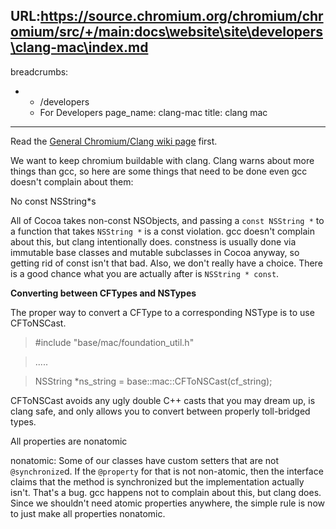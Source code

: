 URL:https://source.chromium.org/chromium/chromium/src/+/main:docs\website\site\developers\clang-mac\index.md
---
breadcrumbs:
- - /developers
  - For Developers
page_name: clang-mac
title: clang mac
---

Read the [General Chromium/Clang wiki
page](http://code.google.com/p/chromium/wiki/Clang) first.

We want to keep chromium buildable with clang. Clang warns about more things
than gcc, so here are some things that need to be done even gcc doesn't complain
about them:

No const NSString\*s

All of Cocoa takes non-const NSObjects, and passing a `const NSString *` to a
function that takes `NSString *` is a const violation. gcc doesn't complain
about this, but clang intentionally does. constness is usually done via
immutable base classes and mutable subclasses in Cocoa anyway, so getting rid of
const isn't that bad. Also, we don't really have a choice. There is a good
chance what you are actually after is `NSString * const`.

**Converting between CFTypes and NSTypes**

The proper way to convert a CFType to a corresponding NSType is to use
CFToNSCast.

> #include "base/mac/foundation_util.h"

> .....

> NSString \*ns_string = base::mac::CFToNSCast(cf_string);

CFToNSCast avoids any ugly double C++ casts that you may dream up, is clang
safe, and only allows you to convert between properly toll-bridged types.

All properties are nonatomic

nonatomic: Some of our classes have custom setters that are not `@synchronize`d.
If the `@property` for that is not non-atomic, then the interface claims that
the method is synchronized but the implementation actually isn't. That's a bug.
gcc happens not to complain about this, but clang does. Since we shouldn't need
atomic properties anywhere, the simple rule is now to just make all properties
nonatomic.
